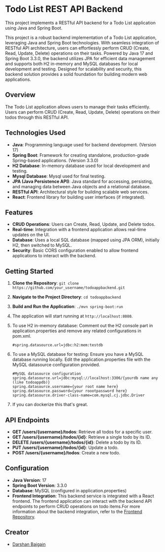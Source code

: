 # Todo List REST API Backend

This project implements a RESTful API backend for a Todo List application using Java and Spring Boot.

This project is a robust backend implementation of a Todo List application, leveraging Java and Spring Boot technologies. With seamless integration of RESTful API architecture, users can effortlessly perform CRUD (Create, Read, Update, Delete) operations on their tasks. Powered by Java 17 and Spring Boot 3.3.0, the backend utilizes JPA for efficient data management and supports both H2 in-memory and MySQL databases for local development and testing. Designed for scalability and security, this backend solution provides a solid foundation for building modern web applications.

## Overview

The Todo List application allows users to manage their tasks efficiently. Users can perform CRUD (Create, Read, Update, Delete) operations on their todos through this RESTful API.

## Technologies Used

- **Java**: Programming language used for backend development. (Version 17)
- **Spring Boot**: Framework for creating standalone, production-grade Spring-based applications. (Version 3.3.0)
- **H2 Database**: In-memory database used for local development and testing.
- **Mysql Database**: Mysql used for final testing.
- **JPA (Java Persistence API)**: Java standard for accessing, persisting, and managing data between Java objects and a relational database.
- **RESTful API**: Architectural style for building scalable web services.
- **React**: Frontend library for building user interfaces (if integrated).

## Features

- **CRUD Operations**: Users can Create, Read, Update, and Delete todos.
- **Real-time**: Integration with a frontend application allows real-time updates on the UI.
- **Database**: Uses a local SQL database (mapped using JPA ORM), initially H2, then switched to MySQL.
- **Security**: Basic CORS configuration enabled to allow frontend applications to interact with the backend.

## Getting Started

1. **Clone the Repository**: `git clone https://github.com/your_username/todoappbackend.git`
2. **Navigate to the Project Directory**: `cd todoappbackend`
3. **Build and Run the Application**: `./mvn spring-boot:run`
4. The application will start running at `http://localhost:8080`.
5. To use H2 in-memory database:
    Comment out the H2 console part in application.properties and remove any related configurations in pom.xml.
    ```
    #spring.datasource.url=jdbc:h2:mem:testdb
    ```


6. To use a MySQL database for testing:
    Ensure you have a MySQL database running locally.
    Edit the application.properties file with the MySQL datasource configuration provided.
    
    ``` 
    #MySQL datasource configuration
    spring.datasource.url=jdbc:mysql://localhost:3306/{yourdb name any (like todoappdb)}
    spring.datasource.username={your root name here}
    spring.datasource.password={your roootpassword here}
    spring.datasource.driver-class-name=com.mysql.cj.jdbc.Driver 
    ```

7. If you can dockerize this that's great.


## API Endpoints

- **GET /users/{username}/todos**: Retrieve all todos for a specific user.
- **GET /users/{username}/todos/{id}**: Retrieve a single todo by its ID.
- **DELETE /users/{username}/todos/{id}**: Delete a todo by its ID.
- **PUT /users/{username}/todos/{id}**: Update a todo.
- **POST /users/{username}/todos**: Create a new todo.

## Configuration

- **Java Version**: 17
- **Spring Boot Version**: 3.3.0
- **Database**: MySQL (configured in application.properties)
- **Frontend Integration**: This backend service is integrated with a React frontend. The frontend application can interact with the backend API endpoints to perform CRUD operations on todo items.For more information about the backend integration, refer to the [Frontend Repository](https://github.com/darshanbajgain/todo-app-frontend).


## Creator

- [Darshan Bajgain](https://github.com/darshanbajgain)

